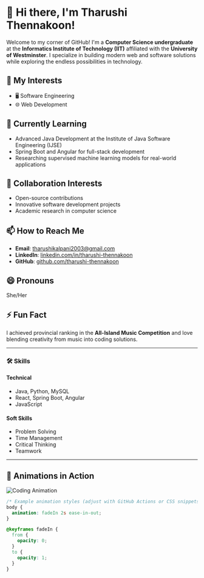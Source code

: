 # 👋 Hi there, I'm Tharushi Thennakoon!

Welcome to my corner of GitHub! I'm a **Computer Science undergraduate** at the **Informatics Institute of Technology (IIT)** affiliated with the **University of Westminster**. I specialize in building modern web and software solutions while exploring the endless possibilities in technology.

## 👀 My Interests
- 🖥️ Software Engineering
- 🌐 Web Development

## 🌱 Currently Learning
- Advanced Java Development at the Institute of Java Software Engineering (IJSE)
- Spring Boot and Angular for full-stack development
- Researching supervised machine learning models for real-world applications

## 💞️ Collaboration Interests
- Open-source contributions
- Innovative software development projects
- Academic research in computer science

## 📫 How to Reach Me
- **Email**: [tharushikalpani2003@gmail.com](mailto:tharushikalpani2003@gmail.com)
- **LinkedIn**: [linkedin.com/in/tharushi-thennakoon](https://linkedin.com/in/tharushi-thennakoon)
- **GitHub**: [github.com/tharushi-thennakoon](https://github.com/tharushi-thennakoon)

## 😄 Pronouns
She/Her

## ⚡ Fun Fact
I achieved provincial ranking in the **All-Island Music Competition** and love blending creativity from music into coding solutions.

---

### 🛠️ Skills
#### Technical
- Java, Python, MySQL
- React, Spring Boot, Angular
- JavaScript

#### Soft Skills
- Problem Solving
- Time Management
- Critical Thinking
- Teamwork

---

## 🌟 Animations in Action
![Coding Animation](https://user-images.githubusercontent.com/your-profile-url/code.gif)

```css
/* Example animation styles (adjust with GitHub Actions or CSS snippets) */
body {
  animation: fadeIn 2s ease-in-out;
}

@keyframes fadeIn {
  from {
    opacity: 0;
  }
  to {
    opacity: 1;
  }
}
